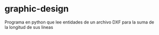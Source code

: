 # graphic-design
Programa en python que lee entidades de un archivo DXF para la suma de la longitud de sus lineas

